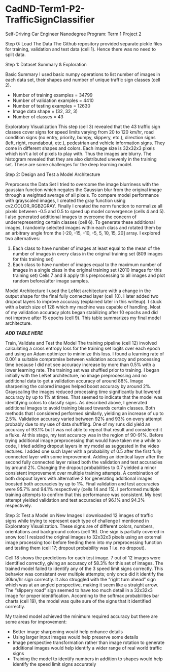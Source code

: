 # CadND-Term1-P2-TrafficSignClassifier
Self-Driving Car Engineer Nanodegree Program: Term 1 Project 2

Step 0: Load The Data
The Github repository provided separate pickle files for training, validation and test data (cell 1). Hence there was no need to split data.

Step 1: Dataset Summary & Exploration

Basic Summary
I used basic numpy operations to list number of images in each data set, their shapes and number of unique traffic sign classes (cell 2).
- Number of training examples = 34799
- Number of validation examples = 4410
- Number of testing examples = 12630
- Image data shape = (32, 32, 3)
- Number of classes = 43

Exploratory Visualization
This step (cell 3) revealed that the 43 traffic sign classes cover signs for speed limits varying from 20 to 120 km/hr, road condition signs (no entry, priority, bumpy, slippery, etc.), direction signs (left, right, roundabout, etc.), pedestrian and vehicle information signs. They come in different shapes and colors. Each image size is 32x32x3 pixels which isn’t a lot of pixels to play with. Thus the images are blurry. The histogram revealed that they are also distributed unevenly in the training set. These are some challenges for the deep learning model.

Step 2: Design and Test a Model Architecture

Preprocess the Data Set
I tried to overcome the image blurriness with the gaussian function which negates the Gaussian blur from the original image through a weighted average of all pixels. To compare model performance with grayscaled images, I created the gray function using cv2.COLOR_RGB2GRAY. Finally I created the norm function to normalize all pixels between -0.5 and 0.5 to speed up model convergence (cells 4 and 5).
I also generated additional images to overcome the concern of underrepresenting certain classes (cell 6). To generate these additional images, I randomly selected images within each class and rotated them by an arbitrary angle from the [-20, -15, -10, -5, 5, 10, 15, 20] array. I explored two alternatives:
1. Each class to have number of images at least equal to the mean of the number of images in every class in the original training set (809 images for this training set)
2. Each class to have number of images equal to the maximum number of images in a single class in the original training set (2010 images for this training set)
Cells 7 and 8 apply this preprocessing to all images and plot random before/after image samples.

Model Architecture
I used the LeNet architecture with a change in the output shape for the final fully connected layer (cell 10). I later added two dropout layers to improve accuracy (explained later in this writeup). I stuck with a batch size of 128 which my machine was capable of handling. Most of my validation accuracy plots began stabilizing after 10 epochs and did not improve after 15 epochs (cell 9). This table summarizes my final model architecture.

***ADD TABLE HERE***

Train, Validate and Test the Model
The training pipeline (cell 12) involved calculating a cross entropy loss for the training set logits over each epoch and using an Adam optimizer to minimize this loss. I found a learning rate of 0.001 a suitable compromise between validation accuracy and processing time because I did not see accuracy increase by more than 0.5% with a lower learning rate. The training set was shuffled prior to training.
I began initially with the LeNet architecture, no image preprocessing and no additional data to get a validation accuracy of around 88%. Image sharpening the colored images helped boost accuracy by around 2%. Grayscaling the images reduced processing time significantly but lowered accuracy by up to 1% at times. That seemed to indicate that the model was identifying colors to classify signs.
As described above, I generated additional images to avoid training biased towards certain classes. Both methods that I considered performed similarly, yielding an increase of up to 2.5%.
Validation accuracy varied between 92% and 93% on every attempt probably due to my use of data shuffling. One of my runs did yield an accuracy of 93.1% but I was not able to repeat that result and considered it a fluke. At this stage, my test accuracy was in the region of 90-91%.
Before trying additional image preprocessing that would have taken me a while to code, I tried adding dropout layers in my model as suggested in the video lectures. I added one such layer with a probability of 0.5 after the first fully connected layer with some improvement. Adding an identical layer after the second fully connected layer raised both the validation and test accuracies by around 2%. Changing the dropout probabilities to 0.7 yielded a minor consistent improvement over multiple training attempts. A combination of both dropout layers with alternative 2 for generating additional images boosted both accuracies by up to 1%.
Final validation and test accuracies were 95.7% and 94.1% respectively (cells 14 and 15). I performed multiple training attempts to confirm that this performance was consistent. My best attempt yielded validation and test accuracies of 96.1% and 94.3% respectively.

Step 3: Test a Model on New Images
I downloaded 12 images of traffic signs while trying to represent each type of challenge I mentioned in Exploratory Visualization. These signs are of different colors, numbers, orientations and background colors (cell 16). One sign is partially covered in snow too! I resized the original images to 32x32x3 pixels using an external image processing tool before feeding them into my preprocessing function and testing them (cell 17; dropout probability was 1 i.e. no dropout).

Cell 18 shows the predictions for each test image. 7 out of 12 images were identified correctly, giving an accuracy of 58.3% for this set of images. The trained model failed to identify any of the 3 speed limit signs correctly. This behavior was consistent over multiple attempts; only once did it identify the 30km/hr sign correctly. It also struggled with the “right turn ahead” sign which was at an angled perspective, making it seem like a straight arrow. The “slippery road” sign seemed to have too much detail in a 32x32x3 image for proper identification. According to the softmax probabilities bar charts (cell 19), the model was quite sure of the signs that it identified correctly.

My trained model achieved the minimum required accuracy but there are some areas for improvement:
- Better image sharpening would help enhance details
- Using larger input images would help preserve some details
- Image perspective transformation rather than image rotation to generate additional images would help identify a wider range of real world traffic signs
- Training the model to identify numbers in addition to shapes would help identify the speed limit signs accurately
